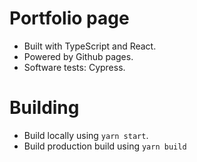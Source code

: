 # Portfolio page
* Built with TypeScript and React.
* Powered by Github pages.
* Software tests: Cypress.

# Building
* Build locally using `yarn start`.
* Build production build using `yarn build`